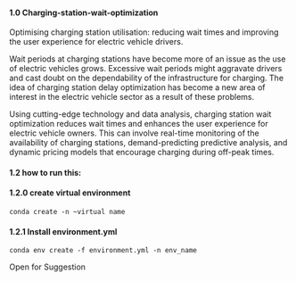 #### 1.0 Charging-station-wait-optimization
Optimising charging station utilisation: reducing wait times and improving the user experience for electric vehicle drivers.

Wait periods at charging stations have become more of an issue as the use of electric vehicles grows. Excessive wait periods might aggravate drivers and cast doubt on the dependability of the infrastructure for charging. The idea of charging station delay optimization has become a new area of interest in the electric vehicle sector as a result of these problems.

Using cutting-edge technology and data analysis, charging station wait optimization reduces wait times and enhances the user experience for electric vehicle owners. This can involve real-time monitoring of the availability of charging stations, demand-predicting predictive analysis, and dynamic pricing models that encourage charging during off-peak times.

#### 1.2 how to run this:

#### 1.2.0 create virtual environment
    conda create -n ~virtual name
    
#### 1.2.1 Install environment.yml 
    conda env create -f environment.yml -n env_name
    
 Open for Suggestion
 



